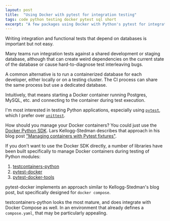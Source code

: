 ```yaml
---
layout: post
title:  "Using Docker with pytest for integration testing"
tags: code python testing docker pytest sql short
excerpt: "A few packages using Docker with Python's pytest for integration and functional testing."
---
```


Writing integration and functional tests that depend on databases is important but not easy. 

Many teams run integration tests against a shared development or staging database, although that can create weird dependencies on the current state of the database or cause hard-to-diagnose test interleaving bugs. 

A common alternative is to run a containerized database for each developer, either locally or on a testing cluster. The CI process can share the same process but use a dedicated database.

Intuitively, that means starting a Docker container running Postgres, MySQL, etc. and connecting to the container during test execution.

I'm most interested in testing Python applications, especially using [`pytest`](https://docs.pytest.org/en/stable/), which I prefer over [`unittest`](https://docs.python.org/3/library/unittest.html).

How should you manage your Docker containers? You could just use the [Docker Python SDK](https://docker-py.readthedocs.io/en/stable/).
Lars Kellogg-Stedman describes that approach in his blog post ["Managing containers with Pytest fixtures"](https://blog.oddbit.com/post/2023-07-15-pytest-and-containers/).

If you don't want to use the Docker SDK directly, a number of libraries have been built specifically to manage Docker containers during testing of Python modules:

1. [testcontainers-python](https://testcontainers-python.readthedocs.io/en/latest/)
2. [pytest-docker](https://github.com/avast/pytest-docker)
3. [pytest-docker-tools](https://github.com/Jc2k/pytest-docker-tools)

pytest-docker implements an approach similar to Kellogg-Stedman's blog post, but specifically designed for `docker compose`.

testcontainers-python looks the most mature, and does integrate with Docker Compose as well.
In an environment that already defines a `compose.yaml`, that may be particularly appealing.
